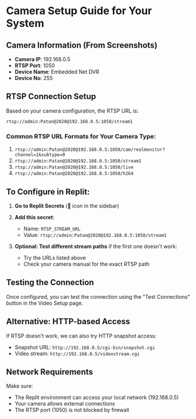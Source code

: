 # Camera Setup Guide for Your System

## Camera Information (From Screenshots)
- **Camera IP**: 192.168.0.5
- **RTSP Port**: 1050
- **Device Name**: Embedded Net DVR
- **Device No**: 255

## RTSP Connection Setup

Based on your camera configuration, the RTSP URL is:
```
rtsp://admin:Patan@2020@192.168.0.5:1050/stream1
```

### Common RTSP URL Formats for Your Camera Type:
1. `rtsp://admin:Patan@2020@192.168.0.5:1050/cam/realmonitor?channel=1&subtype=0`
2. `rtsp://admin:Patan@2020@192.168.0.5:1050/stream1`
3. `rtsp://admin:Patan@2020@192.168.0.5:1050/live`
4. `rtsp://admin:Patan@2020@192.168.0.5:1050/h264`

## To Configure in Replit:

1. **Go to Replit Secrets** (🔐 icon in the sidebar)
2. **Add this secret**:
   - Name: `RTSP_STREAM_URL`
   - Value: `rtsp://admin:Patan@2020@192.168.0.5:1050/stream1`

3. **Optional: Test different stream paths** if the first one doesn't work:
   - Try the URLs listed above
   - Check your camera manual for the exact RTSP path

## Testing the Connection

Once configured, you can test the connection using the "Test Connections" button in the Video Setup page.

## Alternative: HTTP-based Access

If RTSP doesn't work, we can also try HTTP snapshot access:
- Snapshot URL: `http://192.168.0.5/cgi-bin/snapshot.cgi`
- Video stream: `http://192.168.0.5/videostream.cgi`

## Network Requirements

Make sure:
- The Replit environment can access your local network (192.168.0.5)
- Your camera allows external connections
- The RTSP port (1050) is not blocked by firewall
